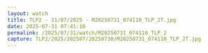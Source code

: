 ```yaml
---
layout: watch
title: TLP2 - 31/07/2025 - M20250731_074110_TLP_2T.jpg
date: 2025-07-31 07:41:10
permalink: /2025/07/31/watch/M20250731_074110_TLP_2
capture: TLP2/2025/202507/20250730/M20250731_074110_TLP_2T.jpg
---
```

